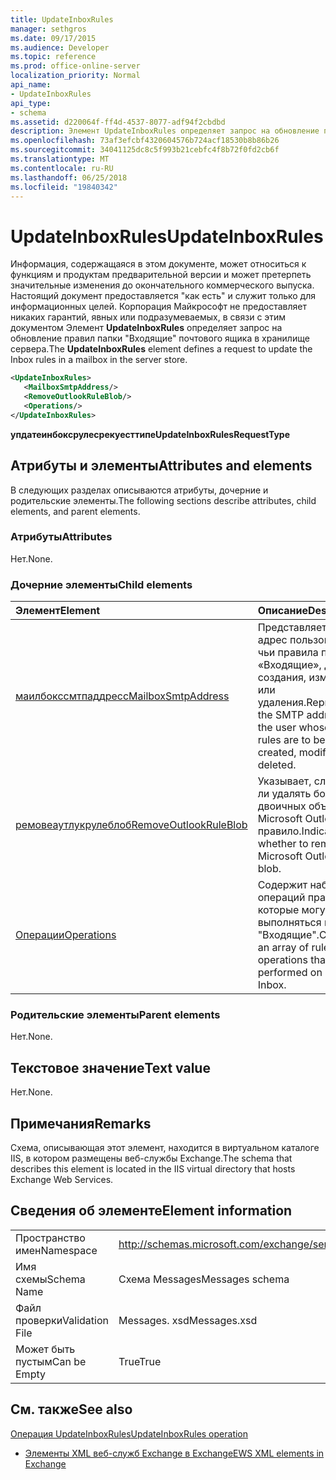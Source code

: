 ```yaml
---
title: UpdateInboxRules
manager: sethgros
ms.date: 09/17/2015
ms.audience: Developer
ms.topic: reference
ms.prod: office-online-server
localization_priority: Normal
api_name:
- UpdateInboxRules
api_type:
- schema
ms.assetid: d220064f-ff4d-4537-8077-adf94f2cbdbd
description: Элемент UpdateInboxRules определяет запрос на обновление правил папкиВходящиепочтового ящика в хранилище сервера.
ms.openlocfilehash: 73af3efcbf4320604576b724acf18530b8b86b26
ms.sourcegitcommit: 34041125dc8c5f993b21cebfc4f8b72f0fd2cb6f
ms.translationtype: MT
ms.contentlocale: ru-RU
ms.lasthandoff: 06/25/2018
ms.locfileid: "19840342"
---
```

# <a name="updateinboxrules"></a><span data-ttu-id="a8433-103">UpdateInboxRules</span><span class="sxs-lookup"><span data-stu-id="a8433-103">UpdateInboxRules</span></span>

<span data-ttu-id="a8433-104">Информация, содержащаяся в этом документе, может относиться к функциям и продуктам предварительной версии и может претерпеть значительные изменения до окончательного коммерческого выпуска. Настоящий документ предоставляется "как есть" и служит только для информационных целей. Корпорация Майкрософт не предоставляет никаких гарантий, явных или подразумеваемых, в связи с этим документом Элемент **UpdateInboxRules** определяет запрос на обновление правил папки "Входящие" почтового ящика в хранилище сервера.</span><span class="sxs-lookup"><span data-stu-id="a8433-104">The **UpdateInboxRules** element defines a request to update the Inbox rules in a mailbox in the server store.</span></span> 
  
```XML
<UpdateInboxRules>
   <MailboxSmtpAddress/>
   <RemoveOutlookRuleBlob/>
   <Operations/>
</UpdateInboxRules>
```

 <span data-ttu-id="a8433-105">**упдатеинбоксрулесрекуесттипе**</span><span class="sxs-lookup"><span data-stu-id="a8433-105">**UpdateInboxRulesRequestType**</span></span>
## <a name="attributes-and-elements"></a><span data-ttu-id="a8433-106">Атрибуты и элементы</span><span class="sxs-lookup"><span data-stu-id="a8433-106">Attributes and elements</span></span>

<span data-ttu-id="a8433-107">В следующих разделах описываются атрибуты, дочерние и родительские элементы.</span><span class="sxs-lookup"><span data-stu-id="a8433-107">The following sections describe attributes, child elements, and parent elements.</span></span>
  
### <a name="attributes"></a><span data-ttu-id="a8433-108">Атрибуты</span><span class="sxs-lookup"><span data-stu-id="a8433-108">Attributes</span></span>

<span data-ttu-id="a8433-109">Нет.</span><span class="sxs-lookup"><span data-stu-id="a8433-109">None.</span></span>
  
### <a name="child-elements"></a><span data-ttu-id="a8433-110">Дочерние элементы</span><span class="sxs-lookup"><span data-stu-id="a8433-110">Child elements</span></span>

|<span data-ttu-id="a8433-111">**Элемент**</span><span class="sxs-lookup"><span data-stu-id="a8433-111">**Element**</span></span>|<span data-ttu-id="a8433-112">**Описание**</span><span class="sxs-lookup"><span data-stu-id="a8433-112">**Description**</span></span>|
|:-----|:-----|
|[<span data-ttu-id="a8433-113">маилбокссмтпаддресс</span><span class="sxs-lookup"><span data-stu-id="a8433-113">MailboxSmtpAddress</span></span>](mailboxsmtpaddress.md) <br/> |<span data-ttu-id="a8433-114">Представляет SMTP-адрес пользователя, чьи правила папки «Входящие», для создания, изменения или удаления.</span><span class="sxs-lookup"><span data-stu-id="a8433-114">Represents the SMTP address of the user whose Inbox rules are to be created, modified, or deleted.</span></span>  <br/> |
|[<span data-ttu-id="a8433-115">ремовеаутлукрулеблоб</span><span class="sxs-lookup"><span data-stu-id="a8433-115">RemoveOutlookRuleBlob</span></span>](removeoutlookruleblob.md) <br/> |<span data-ttu-id="a8433-116">Указывает, следует ли удалять больших двоичных объектов Microsoft Outlook правило.</span><span class="sxs-lookup"><span data-stu-id="a8433-116">Indicates whether to remove the Microsoft Outlook rule blob.</span></span>  <br/> |
|[<span data-ttu-id="a8433-117">Операции</span><span class="sxs-lookup"><span data-stu-id="a8433-117">Operations</span></span>](operations.md) <br/> |<span data-ttu-id="a8433-118">Содержит набор операций правила, которые могут выполняться в папке "Входящие".</span><span class="sxs-lookup"><span data-stu-id="a8433-118">Contains an array of rule operations that can be performed on an Inbox.</span></span>  <br/> |
   
### <a name="parent-elements"></a><span data-ttu-id="a8433-119">Родительские элементы</span><span class="sxs-lookup"><span data-stu-id="a8433-119">Parent elements</span></span>

<span data-ttu-id="a8433-120">Нет.</span><span class="sxs-lookup"><span data-stu-id="a8433-120">None.</span></span>
  
## <a name="text-value"></a><span data-ttu-id="a8433-121">Текстовое значение</span><span class="sxs-lookup"><span data-stu-id="a8433-121">Text value</span></span>

<span data-ttu-id="a8433-122">Нет.</span><span class="sxs-lookup"><span data-stu-id="a8433-122">None.</span></span>
  
## <a name="remarks"></a><span data-ttu-id="a8433-123">Примечания</span><span class="sxs-lookup"><span data-stu-id="a8433-123">Remarks</span></span>

<span data-ttu-id="a8433-124">Схема, описывающая этот элемент, находится в виртуальном каталоге IIS, в котором размещены веб-службы Exchange.</span><span class="sxs-lookup"><span data-stu-id="a8433-124">The schema that describes this element is located in the IIS virtual directory that hosts Exchange Web Services.</span></span>
  
## <a name="element-information"></a><span data-ttu-id="a8433-125">Сведения об элементе</span><span class="sxs-lookup"><span data-stu-id="a8433-125">Element information</span></span>

|||
|:-----|:-----|
|<span data-ttu-id="a8433-126">Пространство имен</span><span class="sxs-lookup"><span data-stu-id="a8433-126">Namespace</span></span>  <br/> |http://schemas.microsoft.com/exchange/services/2006/messages  <br/> |
|<span data-ttu-id="a8433-127">Имя схемы</span><span class="sxs-lookup"><span data-stu-id="a8433-127">Schema Name</span></span>  <br/> |<span data-ttu-id="a8433-128">Схема Messages</span><span class="sxs-lookup"><span data-stu-id="a8433-128">Messages schema</span></span>  <br/> |
|<span data-ttu-id="a8433-129">Файл проверки</span><span class="sxs-lookup"><span data-stu-id="a8433-129">Validation File</span></span>  <br/> |<span data-ttu-id="a8433-130">Messages. xsd</span><span class="sxs-lookup"><span data-stu-id="a8433-130">Messages.xsd</span></span>  <br/> |
|<span data-ttu-id="a8433-131">Может быть пустым</span><span class="sxs-lookup"><span data-stu-id="a8433-131">Can be Empty</span></span>  <br/> |<span data-ttu-id="a8433-132">True</span><span class="sxs-lookup"><span data-stu-id="a8433-132">True</span></span>  <br/> |
   
## <a name="see-also"></a><span data-ttu-id="a8433-133">См. также</span><span class="sxs-lookup"><span data-stu-id="a8433-133">See also</span></span>



[<span data-ttu-id="a8433-134">Операция UpdateInboxRules</span><span class="sxs-lookup"><span data-stu-id="a8433-134">UpdateInboxRules operation</span></span>](updateinboxrules-operation.md)


- [<span data-ttu-id="a8433-135">Элементы XML веб-служб Exchange в Exchange</span><span class="sxs-lookup"><span data-stu-id="a8433-135">EWS XML elements in Exchange</span></span>](ews-xml-elements-in-exchange.md)

